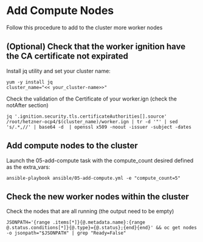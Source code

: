 # Add Compute Nodes

Follow this procedure to add to the cluster more worker nodes

## (Optional) Check that the worker ignition have the CA certificate not expirated

Install jq utility and set your cluster name:
```
yum -y install jq
cluster_name="<< your_cluster-name>>"
```

Check the validation of the Certificate of your worker.ign (check the notAfter section)
```
jq '.ignition.security.tls.certificateAuthorities[].source'  /root/hetzner-ocp4/$(cluster_name)/worker.ign | tr -d '"' | sed 's/.*,//' | base64 -d  | openssl x509 -noout -issuer -subject -dates
```

## Add compute nodes to the cluster

Launch the 05-add-compute task with the compute_count desired defined as the extra_vars:
```
ansible-playbook ansible/05-add-compute.yml -e "compute_count=5"
```

## Check the new worker nodes within the cluster

Check the nodes that are all running (the output need to be empty)
```
JSONPATH='{range .items[*]}{@.metadata.name}:{range @.status.conditions[*]}{@.type}={@.status};{end}{end}' && oc get nodes -o jsonpath="$JSONPATH" | grep "Ready=False"
```
